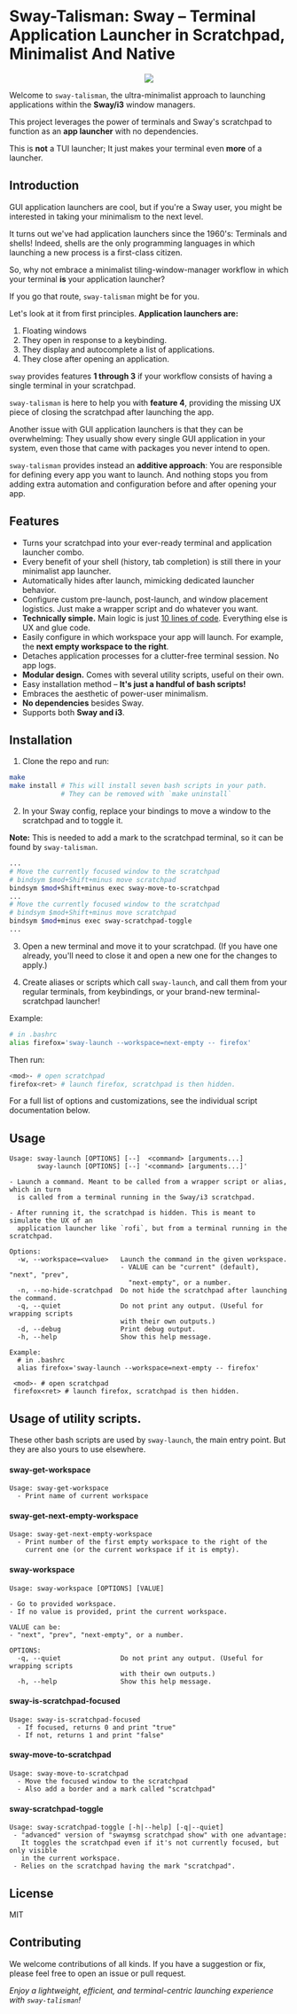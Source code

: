 # Sway-Talisman: Sway – Terminal Application Launcher in Scratchpad, Minimalist And Native
<p align="center">
  <img src="https://github.com/sebastiancarlos/sway-talisman/assets/88276600/7847675e-3758-43b5-bc86-e39f18fb7af1" />
</p>

Welcome to `sway-talisman`, the ultra-minimalist approach to launching 
applications within the **Sway/i3** window managers. 

This project leverages the power of terminals and Sway's scratchpad to function
as an **app launcher** with no dependencies.

This is __not__ a TUI launcher; It just makes your terminal even __more__ of a launcher.

## Introduction
GUI application launchers are cool, but if you're a Sway user, you might be
interested in taking your minimalism to the next level.

It turns out we've had application launchers since the 1960's: Terminals and
shells! Indeed, shells are the only programming languages in which launching a new 
process is a first-class citizen.

So, why not embrace a minimalist tiling-window-manager workflow in which your terminal
__is__ your application launcher?

If you go that route, `sway-talisman` might be for you.

Let's look at it from first principles. **Application launchers are:**
1. Floating windows
2. They open in response to a keybinding.
3. They display and autocomplete a list of applications.
4. They close after opening an application.

`sway` provides features **1 through 3** if your workflow consists of having a
single terminal in your scratchpad.

`sway-talisman` is here to help you with **feature 4**, providing the missing UX
piece of closing the scratchpad after launching the app.

Another issue with GUI application launchers is that they can be overwhelming:
They usually show every single GUI application in your system, even those that
came with packages you never intend to open.

`sway-talisman` provides instead an **additive approach**: You are responsible for
defining every app you want to launch. And nothing stops you from
adding extra automation and configuration before and after opening your app.

## Features
- Turns your scratchpad into your ever-ready terminal and application launcher
  combo.
- Every benefit of your shell (history, tab completion) is still there
  in your minimalist app launcher.
- Automatically hides after launch, mimicking dedicated launcher behavior.
- Configure custom pre-launch, post-launch, and window placement logistics.
  Just make a wrapper script and do whatever you want.
- **Technically simple.** Main logic is just [10 lines of code](https://github.com/sebastiancarlos/sway-talisman/blob/main/sway-launch#L123). Everything else is UX and glue code.
- Easily configure in which workspace your app will launch. For example, the
  **next empty workspace to the right**.
- Detaches application processes for a clutter-free terminal session. No app logs.
- **Modular design.** Comes with several utility scripts, useful on their own.
- Easy installation method – **It's just a handful of bash scripts!**
- Embraces the aesthetic of power-user minimalism.
- **No dependencies** besides Sway.
- Supports both **Sway and i3**.

## Installation
1. Clone the repo and run:
```bash
make
make install # This will install seven bash scripts in your path.
             # They can be removed with `make uninstall`
```

2. In your Sway config, replace your bindings to move a window to the
   scratchpad and to toggle it.

**Note:** This is needed to add a mark to the scratchpad terminal, so it can be found by `sway-talisman`.

```bash
...
# Move the currently focused window to the scratchpad
# bindsym $mod+Shift+minus move scratchpad
bindsym $mod+Shift+minus exec sway-move-to-scratchpad
...
# Move the currently focused window to the scratchpad
# bindsym $mod+Shift+minus move scratchpad
bindsym $mod+minus exec sway-scratchpad-toggle
...
```

3. Open a new terminal and move it to your scratchpad. (If you have one already, you'll need to close it and open a new one for the changes to apply.)

4. Create aliases or scripts which call `sway-launch`, and call them from your
   regular terminals, from keybindings, or your brand-new
   terminal-scratchpad launcher! 

Example:
```bash
# in .bashrc
alias firefox='sway-launch --workspace=next-empty -- firefox'
```

Then run:
```bash
<mod>- # open scratchpad
firefox<ret> # launch firefox, scratchpad is then hidden.
```

For a full list of options and customizations, see the individual script
documentation below.

## Usage
```
Usage: sway-launch [OPTIONS] [--]  <command> [arguments...]
       sway-launch [OPTIONS] [--] '<command> [arguments...]'

- Launch a command. Meant to be called from a wrapper script or alias, which in turn
  is called from a terminal running in the Sway/i3 scratchpad.

- After running it, the scratchpad is hidden. This is meant to simulate the UX of an
  application launcher like `rofi`, but from a terminal running in the scratchpad.

Options:
  -w, --workspace=<value>   Launch the command in the given workspace.
                            - VALUE can be "current" (default), "next", "prev",
                              "next-empty", or a number.
  -n, --no-hide-scratchpad  Do not hide the scratchpad after launching the command.
  -q, --quiet               Do not print any output. (Useful for wrapping scripts
                            with their own outputs.)
  -d, --debug               Print debug output.
  -h, --help                Show this help message.

Example:
  # in .bashrc
  alias firefox='sway-launch --workspace=next-empty -- firefox'

 <mod>- # open scratchpad
 firefox<ret> # launch firefox, scratchpad is then hidden.
```

## Usage of utility scripts.
These other bash scripts are used by `sway-launch`, the main entry point. But
they are also yours to use elsewhere. 

#### sway-get-workspace
```
Usage: sway-get-workspace
  - Print name of current workspace
```

#### sway-get-next-empty-workspace
```
Usage: sway-get-next-empty-workspace
  - Print number of the first empty workspace to the right of the
    current one (or the current workspace if it is empty).
```

#### sway-workspace
```
Usage: sway-workspace [OPTIONS] [VALUE]

- Go to provided workspace.
- If no value is provided, print the current workspace.

VALUE can be:
- "next", "prev", "next-empty", or a number.

OPTIONS:
  -q, --quiet               Do not print any output. (Useful for wrapping scripts
                            with their own outputs.)
  -h, --help                Show this help message.
```

#### sway-is-scratchpad-focused
```
Usage: sway-is-scratchpad-focused
  - If focused, returns 0 and print "true"
  - If not, returns 1 and print "false"
```

#### sway-move-to-scratchpad
```
Usage: sway-move-to-scratchpad
  - Move the focused window to the scratchpad
  - Also add a border and a mark called "scratchpad"
```

#### sway-scratchpad-toggle
```
Usage: sway-scratchpad-toggle [-h|--help] [-q|--quiet]
 - "advanced" version of "swaymsg scratchpad show" with one advantage:
   It toggles the scratchpad even if it's not currently focused, but only visible
   in the current workspace.
 - Relies on the scratchpad having the mark "scratchpad".
```

## License
MIT

## Contributing

We welcome contributions of all kinds. If you have a suggestion or fix, please
feel free to open an issue or pull request.

_Enjoy a lightweight, efficient, and terminal-centric launching experience with
`sway-talisman`!_
